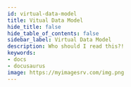```yaml
---
id: virtual-data-model
title: Vitual Data Model
hide_title: false
hide_table_of_contents: false
sidebar_label: Virtual Data Model
description: Who should I read this?!
keywords:
- docs
- docusaurus
image: https://myimagesrv.com/img.png
---
```

